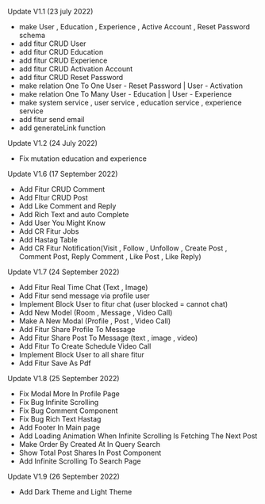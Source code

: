 Update V1.1 (23 july 2022)
- make User , Education , Experience , Active Account , Reset Password schema
- add fitur CRUD User
- add fitur CRUD Education
- add fitur CRUD Experience
- add fitur CRUD Activation Account
- add fitur CRUD Reset Password
- make relation One To One User - Reset Password | User - Activation
- make relation One To Many User - Education | User - Experience
- make system service , user service , education service , experience service
- add fitur send email
- add generateLink function

Update V1.2 (24 July 2022)
- Fix mutation education and experience

Update V1.6 (17 September 2022)
- Add Fitur CRUD Comment
- Add FItur CRUD Post
- Add Like Comment and Reply
- Add Rich Text and auto Complete
- Add User You Might Know
- Add CR Fitur Jobs
- Add Hastag Table
- Add CR Fitur Notification(Visit , Follow , Unfollow , Create Post , Comment Post, Reply Comment , Like Post , Like Reply)

Update V1.7 (24 September 2022)
- Add Fitur Real Time Chat (Text , Image)
- Add Fitur send message via profile user
- Implement Block User to fitur chat (user blocked = cannot chat)
- Add New Model (Room , Message , Video Call)
- Make A New Modal (Profile , Post , Video Call)
- Add Fitur Share Profile To Message
- Add Fitur Share Post To Message (text , image , video)
- Add Fitur To Create Schedule Video Call
- Implement Block User to all share fitur
- Add Fitur Save As Pdf

Update V1.8 (25 September 2022)
- Fix Modal More In Profile Page
- Fix Bug Infinite Scrolling 
- Fix Bug Comment Component
- Fix Bug Rich Text Hastag
- Add Footer In Main page
- Add Loading Animation When Infinite Scrolling Is Fetching The Next Post
- Make Order By Created At In Query Search
- Show Total Post Shares In Post Component
- Add Infinite Scrolling To Search Page

Update V1.9 (26 September 2022)
- Add Dark Theme and Light Theme